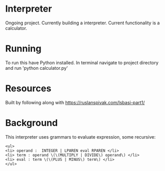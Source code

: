 # Interpreter
Ongoing project.  Currently building a interpreter. Current functionality is a calculator.  

# Running 
To run this have Python installed.  In terminal navigate to project directory and run 'python calculator.py'

# Resources
Built by following along with https://ruslanspivak.com/lsbasi-part1/

# Background
This interpreter uses grammars to evaluate expression, some recursive:
    
    <ul>
    <li> operand :  INTEGER | LPAREN eval RPAREN </li> 
    <li> term : operand \(\(MULTIPLY | DIVIDE\) operand\) </li> 
    <li> eval : term \(\(PLUS | MINUS\) term\) </li> 
    </ul>